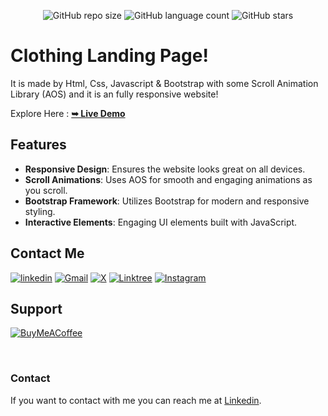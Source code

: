 <div align="center">
  
  ![GitHub repo size](https://img.shields.io/github/repo-size/divyanshdj/DocManager)
  ![GitHub language count](https://img.shields.io/github/languages/count/divyanshdj/DocManager)
  ![GitHub stars](https://img.shields.io/github/stars/divyanshdj/DocManager?style=social)

</div>
<div align="left">

  # Clothing Landing Page!

   It is made by Html, Css, Javascript & Bootstrap with some Scroll Animation Library (AOS) and it is an fully responsive website!

  Explore Here :   <a href="https://clothing-landing-adidas-page.vercel.app/"><strong>➥ Live Demo</strong></a>

## Features

- **Responsive Design**: Ensures the website looks great on all devices.
- **Scroll Animations**: Uses AOS for smooth and engaging animations as you scroll.
- **Bootstrap Framework**: Utilizes Bootstrap for modern and responsive styling.
- **Interactive Elements**: Engaging UI elements built with JavaScript.

</div>

<div align="left">

## Contact Me
  
  [![linkedin](https://img.shields.io/badge/linkedin-0A66C2?style=for-the-badge&logo=linkedin&logoColor=white)](https://www.linkedin.com/in/divyansh-jain-29712726b)
  [![Gmail](https://img.shields.io/badge/Gmail-D14836?style=for-the-badge&logo=gmail&logoColor=white)](mailto:divyanshjain749@gmail.com)
  [![X](https://img.shields.io/badge/X-%23000000.svg?style=for-the-badge&logo=X&logoColor=white)](https://twitter.com/divyansh_dj3)
  [![Linktree](https://img.shields.io/badge/linktree-1de9b6?style=for-the-badge&logo=linktree&logoColor=white)](https://linktr.ee/divyanshdj)
  [![Instagram](https://img.shields.io/badge/Instagram-%23E4405F.svg?style=for-the-badge&logo=Instagram&logoColor=white)](https://www.instagram.com/mr_divyansh_dj/)
  
</div>

## Support

[![BuyMeACoffee](https://img.shields.io/badge/Buy%20Me%20a%20Coffee-ffdd00?style=for-the-badge&logo=buy-me-a-coffee&logoColor=black)](https://buymeacoffee.com/djboss88347) 


<br />

### Contact

If you want to contact with me you can reach me at [Linkedin](https://www.linkedin.com/in/divyansh-jain-29712726b).
